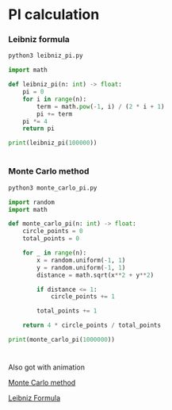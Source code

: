 # PI calculation

### Leibniz formula



```bash
python3 leibniz_pi.py
```


```python
import math

def leibniz_pi(n: int) -> float:
    pi = 0
    for i in range(n):
        term = math.pow(-1, i) / (2 * i + 1)
        pi += term
    pi *= 4
    return pi

print(leibniz_pi(100000))
```

#

### Monte Carlo method


```bash
python3 monte_carlo_pi.py
```


```python
import random
import math

def monte_carlo_pi(n: int) -> float:
    circle_points = 0
    total_points = 0

    for _ in range(n):
        x = random.uniform(-1, 1)
        y = random.uniform(-1, 1)
        distance = math.sqrt(x**2 + y**2)

        if distance <= 1:
            circle_points += 1

        total_points += 1

    return 4 * circle_points / total_points

print(monte_carlo_pi(1000000))
```

#

Also got with animation

<a href="./version0/README.md">Monte Carlo method</a>

<a href="./version1/README.md">Leibniz Formula</a>
